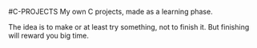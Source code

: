 #C-PROJECTS
My own C projects, made as a learning phase.

The idea is to make or at least try something, not to finish it. But finishing will reward you big time. 
